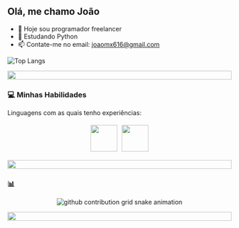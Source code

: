 ## Olá, me chamo João

<p align="center">
  
- 🔭 Hoje sou programador freelancer
- 🌱 Estudando Python
- 📫 Contate-me no email: joaomx616@gmail.com

![Top Langs](https://github-readme-stats.vercel.app/api/top-langs/?username=joaossantos)

<p align="center">
  <img src="https://i.imgur.com/dBaSKWF.gif" height="20" width="100%">
</p>

### 💻 **Minhas Habilidades**  
Linguagens com as quais tenho experiências:

<div style="display: flex; flex-wrap: wrap; justify-content: center;">
  <img src="https://techstack-generator.vercel.app/python-icon.svg" width="60" style="margin: 5px;">
  <img src="https://techstack-generator.vercel.app/java-icon.svg" width="60" style="margin: 5px;">
</div>

<p align="center">
  <img src="https://i.imgur.com/dBaSKWF.gif" height="20" width="100%">
</p>

### 📊 
<picture style="background-color: transparent; display: flex; justify-content: center;">
  <source
    media="(prefers-color-scheme: dark)"
    srcset="https://raw.githubusercontent.com/platane/snk/output/github-contribution-grid-snake-dark.svg"
  />
  <source
    media="(prefers-color-scheme: light)"
    srcset="https://raw.githubusercontent.com/platane/snk/output/github-contribution-grid-snake-light.svg"
  />
  <img
    alt="github contribution grid snake animation"
    src="https://raw.githubusercontent.com/platane/snk/output/github-contribution-grid-snake-light.svg"
    style="background-color: transparent"
  />
</picture>
<p align="center">
  <img src="https://i.imgur.com/dBaSKWF.gif" height="20" width="100%">
</p>

